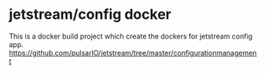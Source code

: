 # jetstream/config docker

This is a docker build project which create the dockers for jetstream config app. https://github.com/pulsarIO/jetstream/tree/master/configurationmanagement


